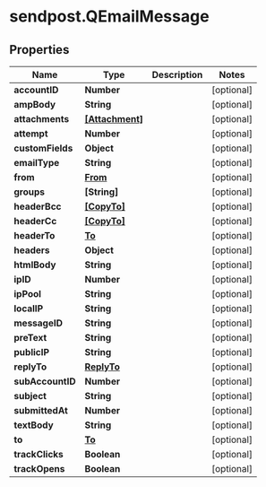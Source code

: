 # sendpost.QEmailMessage

## Properties

Name | Type | Description | Notes
------------ | ------------- | ------------- | -------------
**accountID** | **Number** |  | [optional] 
**ampBody** | **String** |  | [optional] 
**attachments** | [**[Attachment]**](Attachment.md) |  | [optional] 
**attempt** | **Number** |  | [optional] 
**customFields** | **Object** |  | [optional] 
**emailType** | **String** |  | [optional] 
**from** | [**From**](From.md) |  | [optional] 
**groups** | **[String]** |  | [optional] 
**headerBcc** | [**[CopyTo]**](CopyTo.md) |  | [optional] 
**headerCc** | [**[CopyTo]**](CopyTo.md) |  | [optional] 
**headerTo** | [**To**](To.md) |  | [optional] 
**headers** | **Object** |  | [optional] 
**htmlBody** | **String** |  | [optional] 
**ipID** | **Number** |  | [optional] 
**ipPool** | **String** |  | [optional] 
**localIP** | **String** |  | [optional] 
**messageID** | **String** |  | [optional] 
**preText** | **String** |  | [optional] 
**publicIP** | **String** |  | [optional] 
**replyTo** | [**ReplyTo**](ReplyTo.md) |  | [optional] 
**subAccountID** | **Number** |  | [optional] 
**subject** | **String** |  | [optional] 
**submittedAt** | **Number** |  | [optional] 
**textBody** | **String** |  | [optional] 
**to** | [**To**](To.md) |  | [optional] 
**trackClicks** | **Boolean** |  | [optional] 
**trackOpens** | **Boolean** |  | [optional] 


